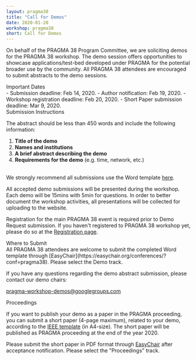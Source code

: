 ```yaml
---
layout: pragma38
title: "Call for Demos"
date: 2020-01-20
workshop: pragma38
short: Call for Demos
---
```


On behalf of the PRAGMA 38 Program Committee, we are soliciting demos for the
PRAGMA 38 workshop. The demo session offers opportunities to showcase
applications/test-bed developed under PRAGMA for the potential broader use by
the community. All PRAGMA 38 attendees are encouraged to submit abstracts to
the demo sessions.

<div class="border38">Important Dates</div>
- Submission deadline: Feb 14, 2020.
- Author notification: Feb 19, 2020.
- Workshop registration deadline: Feb 20, 2020.
- Short Paper submission deadline: Mar 9, 2020.

<br>
<div class="border38">Submission Instructions</div>

The abstract should be less than 450 words and include the following
information: 

1.	**Title of the demo**
2.	**Names and institutions**
3.	**A brief abstract describing the demo**
4.	**Requirements for the demo** (e.g. time, network, etc.)

<br/>
We strongly recommend all submissions use the Word template 
<a href="/images/pragma38/PRAGMA38_Demo_Abstract_Template_v1.docx">here</a>.<br>

All accepted demo submissions will be presented during the workshop.
Each demo will be 15mins with 5min for questions.
In order to better document the workshop activities, all presentations will be
collected for uploading to the website.

Registration for the main PRAGMA 38 event is required prior to Demo Request
submission. 
If you haven't registered to PRAGMA 38 workshop yet, please do so at the
[Registration page](http://www.pragma-grid.net/pragma38-registration/). 

<div class="border38">Where to Submit</div>
All PRAGMA 38 attendees are welcome to submit the completed Word template
through [EasyChair](https://easychair.org/conferences/?conf=pragma38).  Please
select the Demo track.<br>

If you have any questions regarding the demo abstract submission, please
contact our demo chairs:

<a href="mailto:pragma-workshop-demos@googlegroups.com">pragma-workshop-demos@googlegroups.com</a>

<div class="border38">Proceedings</div>

If you want to publish your demo as a paper in the PRAGMA proceeding, you can submit a short paper (4-page maximum), related to your demo, according to the <a href="https://www.ieee.org/conferences/publishing/templates.html">IEEE template</a> (in A4-size). The short paper will be published as PRAGMA proceeding at the end of the year 2020.

Please submit the short paper in PDF format through [EasyChair](https://easychair.org/conferences/?conf=pragma38) after acceptance notification. Please select the "Proceedings" track.
